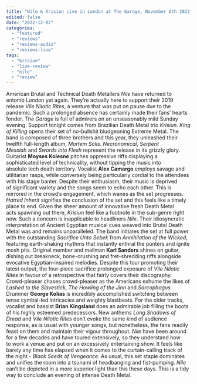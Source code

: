 ```yaml
---
title: "Nile & Krisiun Live in London at The Garage, November 6th 2022"
edited: false
date: "2022-12-02"
categories:
  - "featured"
  - "reviews"
  - "reviews-audio"
  - "reviews-live"
tags:
  - "krisiun"
  - "live-review"
  - "nile"
  - "review"
---
```


American Brutal and Technical Death Metallers _Nile_ have returned to entomb London yet again. They’re actually here to support their 2019 release _Vile Nilotic Rites_, a venture that was put on pause due to the pandemic. Such a prolonged absence has certainly made their fans’ hearts fonder. _The Garage_ is full of admirers on an unseasonably mild Sunday evening. Support tonight comes from Brazilian Death Metal trio _Krisiun_. _King of Killing_ opens their set of no-bullshit bludgeoning Extreme Metal. The band is composed of three brothers and this year, they unleashed their twelfth full-length album, _Mortem Solis_. _Necronomical_, _Serpent Messiah_ and _Swords into Flesh_ represent the release in its grizzly glory. Guitarist **Moyses Kolesne** pitches oppressive riffs displaying a sophisticated level of technicality, without tipping the music into absolute tech death territory. Vocalist **Alex Camargo** employs savage and utilitarian rasps, while conversely being particularly cordial to the attendees with his stage banter. Despite their enthusiasm, their music is deprived of significant variety and the songs seem to echo each other. This is mirrored in the crowd’s engagement, which wanes as the set progresses. _Hatred Inherit_ signifies the conclusion of the set and this feels like a timely place to end. Given the sheer amount of innovative fresh Death Metal acts spawning out there, _Krisiun_ feel like a footnote in the sub-genre right now. Such a concern is inapplicable to headliners _Nile_. Their idiosyncratic interpretation of Ancient Egyptian musical cues weaved into Brutal Death Metal was and remains unparalleled. The band initiates the set at full power with the outstanding _Sacrifice Unto Sebek_ from _Annihilation of the Wicked_, featuring earth-shaking rhythms that instantly enthral the punters and ignite mosh pits. Original member and mailman **Karl Sanders** shines on guitar, dishing out breakneck, bone-crushing and fret-shredding riffs alongside evocative Egyptian-inspired melodies. Despite this tour promoting their latest output, the four-piece sacrifice prolonged exposure of _Vile Nilotic Rites_ in favour of a retrospective that fairly covers their discography. Crowd-pleaser chases crowd-pleaser as the Americans exhume the likes of _Lashed to the Slavestick,_ _The Howling of the Jinn_ and _Sarcophagus._ Drummer **George Kolias** is incredibly accomplished switching between tense cymbal-led intricacies and weighty blastbeats. For the older tracks, vocalist and bassist **Brian Kingsland** does an admirable job filling the boots of his highly esteemed predecessors. New anthems _Long Shadows_ _of Dread_ and _Vile Nilotic Rites_ don’t evoke the same kind of audience response, as is usual with younger songs, but nonetheless, the fans readily feast on them and maintain their vigour throughout. _Nile_ have been around for a few decades and have toured extensively, so they understand how to work a venue and put on an excessively entertaining show. It feels like barely any time has elapsed when it comes to the curtain-calling track of the night - _Black Seeds of Vengeance._ As usual, this set staple dominates and unifies the room into a tsunami of headbanging and fist-pumping. _Nile_ can’t be depicted in a more superior light than this these days. This is a tidy way to conclude an evening of intense Death Metal.
